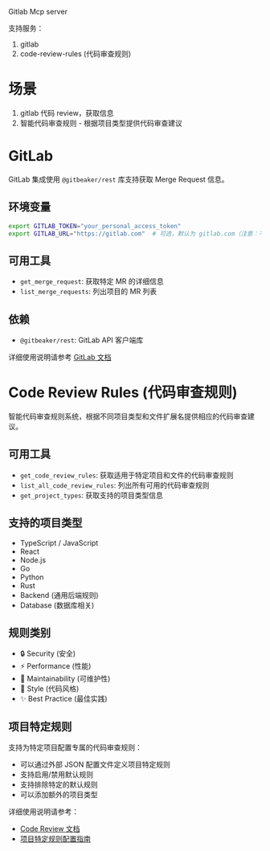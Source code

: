 Gitlab Mcp server

支持服务：

1. gitlab
6. code-review-rules (代码审查规则)

# 场景

1. gitlab 代码 review，获取信息
4. 智能代码审查规则 - 根据项目类型提供代码审查建议


# GitLab

GitLab 集成使用 `@gitbeaker/rest` 库支持获取 Merge Request 信息。

## 环境变量
```bash
export GITLAB_TOKEN="your_personal_access_token"
export GITLAB_URL="https://gitlab.com"  # 可选，默认为 gitlab.com（注意：不需要 /api/v4 后缀）
```

## 可用工具
- `get_merge_request`: 获取特定 MR 的详细信息
- `list_merge_requests`: 列出项目的 MR 列表

## 依赖
- `@gitbeaker/rest`: GitLab API 客户端库

详细使用说明请参考 [GitLab 文档](docs/gitlab.md)

# Code Review Rules (代码审查规则)

智能代码审查规则系统，根据不同项目类型和文件扩展名提供相应的代码审查建议。

## 可用工具
- `get_code_review_rules`: 获取适用于特定项目和文件的代码审查规则
- `list_all_code_review_rules`: 列出所有可用的代码审查规则  
- `get_project_types`: 获取支持的项目类型信息

## 支持的项目类型
- TypeScript / JavaScript
- React
- Node.js
- Go
- Python  
- Rust
- Backend (通用后端规则)
- Database (数据库相关)

## 规则类别
- 🔒 Security (安全)
- ⚡ Performance (性能)
- 🔧 Maintainability (可维护性)
- 🎨 Style (代码风格)
- ✨ Best Practice (最佳实践)

## 项目特定规则
支持为特定项目配置专属的代码审查规则：
- 可以通过外部 JSON 配置文件定义项目特定规则
- 支持启用/禁用默认规则
- 支持排除特定的默认规则
- 可以添加额外的项目类型

详细使用说明请参考：
- [Code Review 文档](docs/codereview.md)
- [项目特定规则配置指南](docs/project-specific-rules.md)